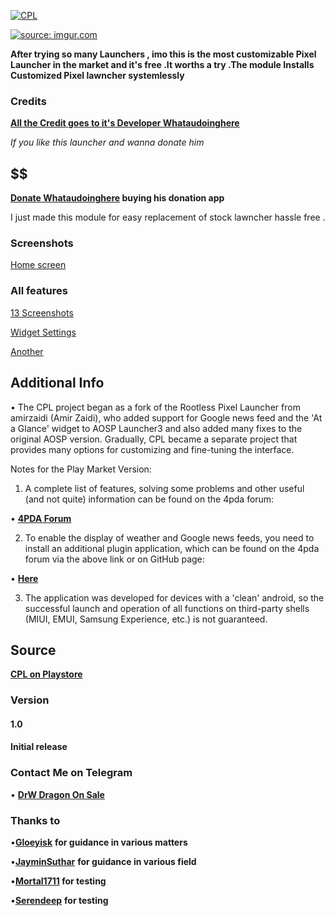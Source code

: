 


<p align=center">
 
[![CPL](https://img.shields.io/badge/CUSTOMIZED&nbsp;PIXEL&nbsp;LAUNCHER-brightgreen.svg?style=popout)](www.google.com)
 
<a href="https://imgur.com/CCHCDAV"><img src="https://i.imgur.com/CCHCDAV.png" title="source: imgur.com" /></a>
 



**After trying so many Launchers , imo this is the most customizable Pixel Launcher in the market and it's free .It worths a try .The module Installs Customized Pixel lawncher systemlessly**




### Credits

**[All the Credit goes to it's Developer Whataudoinghere](https://github.com/whataudoinghere)**

*If you like this launcher and wanna donate him*

## $$
**[Donate Whataudoinghere](https://play.google.com/store/apps/details?id=ru.whatau.donationapp) buying his donation app**

I just made this module for easy replacement of stock lawncher  hassle free .

### Screenshots

[Home screen](https://drive.google.com/file/d/1Mfq7WSepk8TJE4A_M8yxWGesstPLOO_d/view?usp=drivesdk)

### All features 

[13 Screenshots](https://drive.google.com/folderview?id=1ivc9WK5sxHeNpqOQTBQmXJV8ySTsP5dw)

[Widget Settings](https://drive.google.com/file/d/17ASJLOoInfaZaPTYDCf_0SHlSnQuN6H9/view?usp=drivesdk)


[Another](https://drive.google.com/file/d/1wesE7HvjlwXvjIEx9_o3lpn9z1I2sp7r/view?usp=drivesdk)


## Additional Info 

• The CPL project began as a fork of the Rootless Pixel Launcher from amirzaidi (Amir Zaidi), who added support for Google news feed and the 'At a Glance' widget to AOSP Launcher3 and also added many fixes to the original AOSP version. Gradually, CPL became a separate project that provides many options for customizing and fine-tuning the interface.

Notes for the Play Market Version: 

1. A complete list of features, solving some problems and other useful (and not quite) information can be found on the 4pda forum:

• **[4PDA Forum](http://4pda.ru/forum/index.php?s=&showtopic=903913)**

2. To enable the display of weather and Google news feeds, you need to install an additional plugin application, which can be found on the 4pda forum via the above link or on GitHub page:

• **[Here](https://github.com/whataudoinghere/Feed_and_Weather_Plugin/releases)**

3. The application was developed for devices with a 'clean' android, so the successful launch and operation of all functions on third-party shells (MIUI, EMUI, Samsung Experience, etc.) is not guaranteed.


## Source 

**[CPL on Playstore](https://play.google.com/store/apps/details?id=ru.whatau.cpl)**


### Version 

  #### 1.0
  #### Initial release 
  
  ### Contact Me on Telegram
  
  • **[DrW Dragon On Sale](https://t.me/Caseation)**
  
  
  ### Thanks to 
  
  •**[Gloeyisk](https://t.me/gloeyisk)**   **for guidance in various matters**
  
  
  •**[JayminSuthar](https://t.me/sjaymin)**  **for guidance in various field**
  
  •**[Mortal1711](https://t.me/Mortal1711) for testing**
  
  •**[Serendeep](https://t.me/CursedApple)**  **for testing**
